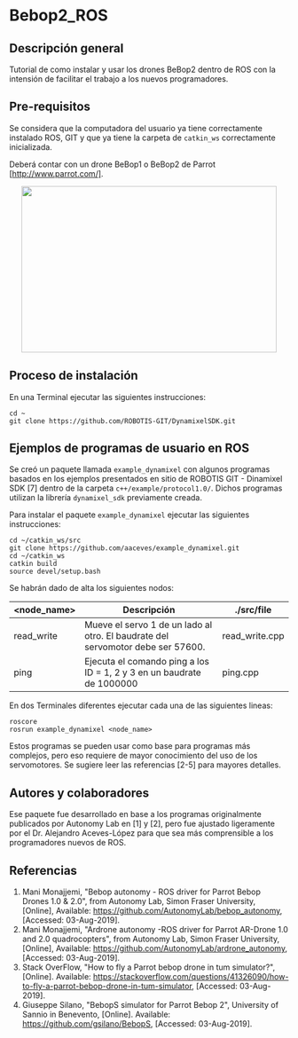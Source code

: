 # Bebop2_ROS

## Descripción general
Tutorial de como instalar y usar los drones BeBop2 dentro de ROS con la intensión de facilitar el trabajo a los nuevos programadores.

## Pre-requisitos
Se considera que la computadora del usuario ya tiene correctamente instalado ROS, GIT y que ya tiene la carpeta de `catkin_ws` correctamente inicializada.

Deberá contar con un drone BeBop1 o BeBop2 de Parrot [http://www.parrot.com/].
<p align="center">
  <img width="460" height="300" src="http://wiki.ros.org/bebop_autonomy?action=AttachFile&do=get&target=bebop_1.jpg">
</p>


   

## Proceso de instalación
En una Terminal ejecutar las siguientes instrucciones:
```
cd ~
git clone https://github.com/ROBOTIS-GIT/DynamixelSDK.git
```



## Ejemplos de programas de usuario en ROS
Se creó un paquete llamada `example_dynamixel` con algunos programas basados en los ejemplos presentados en sitio de ROBOTIS GIT - Dinamixel SDK [7] dentro de la carpeta `c++/example/protocol1.0/`. Dichos programas utilizan la librería `dynamixel_sdk` previamente creada. 

Para instalar el paquete `example_dynamixel` ejecutar las siguientes instrucciones: 
```
cd ~/catkin_ws/src
git clone https://github.com/aaceves/example_dynamixel.git
cd ~/catkin_ws
catkin build
source devel/setup.bash
```
Se habrán dado de alta los siguientes nodos:

| <node_name> | Descripción | ./src/file |
| --- | --- | --- |
| read_write | Mueve el servo 1 de un lado al otro. El baudrate del servomotor debe ser 57600. | read_write.cpp | 
| ping | Ejecuta el comando ping a los ID = 1, 2 y 3 en un baudrate de 1000000 | ping.cpp | 

En dos Terminales diferentes ejecutar cada una de las siguientes lineas:
```
roscore
rosrun example_dynamixel <node_name>
```
Estos programas se pueden usar como base para programas más complejos, pero eso requiere de mayor conocimiento del uso de los servomotores. Se sugiere leer las referencias [2-5] para mayores detalles.

## Autores y colaboradores
Ese paquete fue desarrollado en base a los programas originalmente publicados por Autonomy Lab en [1] y [2], pero fue ajustado ligeramente por el Dr. Alejandro Aceves-López para que sea más comprensible a los programadores nuevos de ROS.

## Referencias
1.  Mani Monajjemi, "Bebop autonomy - ROS driver for Parrot Bebop Drones 1.0 & 2.0", from Autonomy Lab, Simon Fraser University, [Online], Available: https://github.com/AutonomyLab/bebop_autonomy, [Accessed: 03-Aug-2019].
2. Mani Monajjemi, "Ardrone autonomy -ROS driver for Parrot AR-Drone 1.0 and 2.0 quadrocopters", from Autonomy Lab, Simon Fraser University, [Online], Available: https://github.com/AutonomyLab/ardrone_autonomy, [Accessed: 03-Aug-2019].
3. Stack OverFlow, "How to fly a Parrot bebop drone in tum simulator?", [Online]. Available: https://stackoverflow.com/questions/41326090/how-to-fly-a-parrot-bebop-drone-in-tum-simulator, [Accessed: 03-Aug-2019].
4. Giuseppe Silano, "BebopS simulator for Parrot Bebop 2", University of Sannio in Benevento, [Online]. Available: https://github.com/gsilano/BebopS, [Accessed: 03-Aug-2019].

